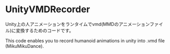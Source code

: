 # UnityVMDRecorder

Unity上の人アニメーションをランタイムでvmd(MMDのアニメーションファイル)に変換するためのコードです。  
  
This code enables you to record humanoid animations in unity into .vmd file (MikuMikuDance).
